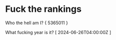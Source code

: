 # Fuck the rankings

Who the hell am I?
{ 5365011 }

What fucking year is it?
[ 2024-06-26T04:00:00Z ]
